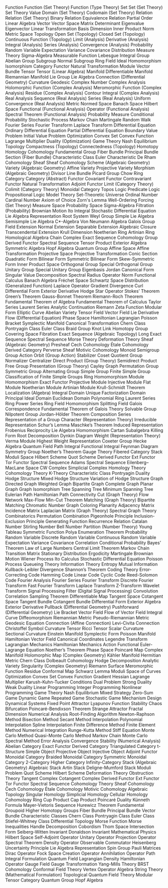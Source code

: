 Function
Function (Set Theory)
Function (Type Theory)
Set
Set (Set Theory)
Set Theory
Value
Domain (Set Theory)
Codomain (Set Theory)
Relation
Relation (Set Theory)
Binary Relation
Equivalence Relation
Partial Order
Linear Algebra
Vector
Vector Space
Matrix
Determinant
Eigenvalue
Eigenvector
Linear Transformation
Basis
Dimension
Inner Product
Norm
Metric Space
Topology
Open Set (Topology)
Closed Set (Topology)
Continuous Function (Topology)
Limit (Analysis)
Derivative (Analysis)
Integral (Analysis)
Series (Analysis)
Convergence (Analysis)
Probability
Random Variable
Expectation
Variance
Covariance
Distribution
Measure Theory
Sigma-Algebra
Measurable Function
Lebesgue Integral
Group
Abelian Group
Subgroup
Normal Subgroup
Ring
Field
Ideal
Homomorphism
Isomorphism
Category
Functor
Natural Transformation
Module
Vector Bundle
Tensor
Tensor (Linear Algebra)
Manifold
Differentiable Manifold
Riemannian Manifold
Lie Group
Lie Algebra
Connection (Differential Geometry)
Curvature
Geodesic
Complex Number
Complex Analysis
Holomorphic Function (Complex Analysis)
Meromorphic Function (Complex Analysis)
Residue (Complex Analysis)
Contour Integral (Complex Analysis)
Real Analysis
Sequence (Real Analysis)
Series (Real Analysis)
Uniform Convergence (Real Analysis)
Metric
Normed Space
Banach Space
Hilbert Space
Functional (Functional Analysis)
Operator (Functional Analysis)
Spectral Theorem (Functional Analysis)
Probability Measure
Conditional Probability
Stochastic Process
Markov Chain
Martingale
Random Walk
Fourier Series
Fourier Transform
Laplace Transform
Differential Equation
Ordinary Differential Equation
Partial Differential Equation
Boundary Value Problem
Initial Value Problem
Optimization
Convex Set
Convex Function
Lagrange Multiplier
Duality (Optimization)
Game Theory
Nash Equilibrium
Topology
Compactness (Topology)
Connectedness (Topology)
Homotopy
Homology
Cohomology
Fundamental Group
Fiber Bundle
Principal Bundle
Section (Fiber Bundle)
Characteristic Class
Euler Characteristic
De Rham Cohomology
Sheaf
Sheaf Cohomology
Scheme (Algebraic Geometry)
Variety (Algebraic Geometry)
Affine Variety
Projective Variety
Morphism (Algebraic Geometry)
Divisor
Line Bundle
Picard Group
Chow Ring
Category
Category (Abstract)
Functor
Covariant Functor
Contravariant Functor
Natural Transformation
Adjoint Functor
Limit (Category Theory)
Colimit (Category Theory)
Monoidal Category
Topos
Logic
Predicate Logic
Propositional Logic
Model Theory
Set-Theoretic Universe
Ordinal Number
Cardinal Number
Axiom of Choice
Zorn's Lemma
Well-Ordering
Forcing (Set Theory)
Measure Space
Probability Space
Sigma-Algebra
Filtration (Probability)
Brownian Motion
Ito Integral
Stochastic Differential Equation
Lie Algebra Representation
Root System
Weyl Group
Simple Lie Algebra
Semisimple Lie Algebra
C*-Algebra
Von Neumann Algebra
Galois Group
Field Extension
Normal Extension
Separable Extension
Algebraic Closure
Transcendental Extension
Krull Dimension
Noetherian Ring
Artinian Ring
Homological Algebra
Chain Complex
Exact Sequence
Cohomology Group
Derived Functor
Spectral Sequence
Tensor Product
Exterior Algebra
Symmetric Algebra
Hopf Algebra
Quantum Group
Affine Space
Affine Transformation
Projective Space
Projective Transformation
Conic Section
Quadratic Form
Bilinear Form
Symmetric Bilinear Form
Skew-Symmetric Form
Inner Product Space
Orthogonal Group
Special Orthogonal Group
Unitary Group
Special Unitary Group
Eigenbasis
Jordan Canonical Form
Singular Value Decomposition
Spectral Radius
Operator Norm
Functional Calculus
Banach Algebra
Fréchet Space
Schwartz Space
Distribution (Generalized Function)
Laplace Operator
Gradient
Divergence
Curl
Differential Form
Exterior Derivative
Hodge Star Operator
Stokes’ Theorem
Green’s Theorem
Gauss-Bonnet Theorem
Riemann-Roch Theorem
Fundamental Theorem of Algebra
Fundamental Theorem of Calculus
Taylor Series
Laurent Series
Analytic Continuation
Riemann Zeta Function
Modular Form
Elliptic Curve
Abelian Variety
Tensor Field
Vector Field
Lie Derivative
Flow (Differential Equation)
Phase Space
Hamiltonian
Lagrangian
Poisson Bracket
Symplectic Manifold
Canonical Transformation
Chern Class
Pontryagin Class
Euler Class
Braid Group
Knot
Link
Homotopy Group
Covering Space
Fibration
Exact Sequence (Algebraic Topology)
Long Exact Sequence
Spectral Sequence
Morse Theory
Deformation Theory
Sheaf (Algebraic Geometry)
Presheaf
Cech Cohomology
Étale Cohomology
Derived Category
Perverse Sheaf
Motivic Cohomology
Monoid
Semigroup
Group Action
Orbit (Group Action)
Stabilizer
Coset
Quotient Group
Normalizer
Centralizer
Direct Product (Group Theory)
Semidirect Product
Free Group
Presentation (Group Theory)
Cayley Graph
Permutation Group
Symmetric Group
Alternating Group
Simple Group
Finite Simple Group
Classification of Finite Simple Groups
Ring Homomorphism
Module Homomorphism
Exact Functor
Projective Module
Injective Module
Flat Module
Noetherian Module
Artinian Module
Krull-Schmidt Theorem
Localization (Algebra)
Integral Domain
Unique Factorization Domain
Principal Ideal Domain
Euclidean Domain
Polynomial Ring
Laurent Series Ring
Power Series Ring
Field Homomorphism
Splitting Field
Galois Correspondence
Fundamental Theorem of Galois Theory
Solvable Group
Nilpotent Group
Jordan-Hölder Theorem
Composition Series
Representation of a Group
Character (Representation Theory)
Irreducible Representation
Schur’s Lemma
Maschke’s Theorem
Induced Representation
Frobenius Reciprocity
Lie Algebra Homomorphism
Cartan Subalgebra
Killing Form
Root Decomposition
Dynkin Diagram
Weight (Representation Theory)
Verma Module
Highest Weight Representation
Coxeter Group
Hecke Algebra
Quantum Field
Path Integral
Functional Integral
Feynman Diagram
Symmetry Group
Noether’s Theorem
Gauge Theory
Fibered Category
Stack
Moduli Space
Hilbert Scheme
Quot Scheme
Derived Functor
Ext Functor
Tor Functor
Spectral Sequence
Adams Spectral Sequence
Eilenberg–MacLane Space
CW Complex
Simplicial Complex
Homology Theory
Cohomology Theory
K-Theory
Characteristic Class
Pontryagin Duality
Hodge Structure
Mixed Hodge Structure
Variation of Hodge Structure
Graph
Directed Graph
Weighted Graph
Bipartite Graph
Complete Graph
Planar Graph
Graph Isomorphism
Tree
Spanning Tree
Minimum Spanning Tree
Eulerian Path
Hamiltonian Path
Connectivity
Cut (Graph Theory)
Flow Network
Max-Flow Min-Cut Theorem
Matching (Graph Theory)
Bipartite Matching
Chromatic Number
Graph Coloring
Planarity
Adjacency Matrix
Incidence Matrix
Laplacian Matrix (Graph Theory)
Spectral Graph Theory
Combinatorics
Permutation
Combination
Pigeonhole Principle
Inclusion-Exclusion Principle
Generating Function
Recurrence Relation
Catalan Number
Stirling Number
Bell Number
Partition (Number Theory)
Young Tableau
Symmetric Function
Polya Enumeration Theorem
Probability
Random Variable
Discrete Random Variable
Continuous Random Variable
Expectation
Variance
Covariance
Correlation
Conditional Probability
Bayes’ Theorem
Law of Large Numbers
Central Limit Theorem
Markov Chain
Transition Matrix
Stationary Distribution
Ergodicity
Martingale
Brownian Motion
Wiener Process
Ito Calculus
Stochastic Differential Equation
Poisson Process
Queueing Theory
Information Theory
Entropy
Mutual Information
Kullback-Leibler Divergence
Shannon’s Theorem
Coding Theory
Error-Correcting Code
Hamming Code
Linear Code
Cyclic Code
Reed-Solomon Code
Fourier Analysis
Fourier Series
Fourier Transform
Discrete Fourier Transform
Fast Fourier Transform
Laplace Transform
Z-Transform
Wavelet Transform
Signal Processing
Filter (Digital Signal Processing)
Convolution
Correlation
Sampling Theorem
Differentiable Map
Tangent Space
Cotangent Space
Tangent Bundle
Cotangent Bundle
Differential Form
Exterior Algebra
Exterior Derivative
Pullback (Differential Geometry)
Pushforward (Differential Geometry)
Lie Bracket
Vector Field
Flow of Vector Field
Integral Curve
Diffeomorphism
Riemannian Metric
Pseudo-Riemannian Metric
Geodesic Equation
Connection (Affine Connection)
Levi-Civita Connection
Christoffel Symbol
Curvature Tensor
Ricci Tensor
Scalar Curvature
Sectional Curvature
Einstein Manifold
Symplectic Form
Poisson Manifold
Hamiltonian Vector Field
Canonical Coordinates
Legendre Transform
Lagrangian Mechanics
Hamiltonian Mechanics
Action Functional
Euler-Lagrange Equation
Noether’s Theorem
Phase Space
Poincaré Map
Complex Manifold
Holomorphic Map (Complex Geometry)
Kähler Manifold
Hermitian Metric
Chern Class
Dolbeault Cohomology
Hodge Decomposition
Analytic Variety
Singularity (Complex Geometry)
Riemann Surface
Meromorphic Function
Residue
Conformal Map
Schwarz Lemma
Moduli Space of Curves
Optimization
Convex Set
Convex Function
Gradient
Hessian
Lagrange Multiplier
Karush-Kuhn-Tucker Conditions
Dual Problem
Strong Duality
Weak Duality
Linear Programming
Integer Programming
Nonlinear Programming
Game Theory
Nash Equilibrium
Mixed Strategy
Zero-Sum Game
Dynamic Game
Repeated Game
Stochastic Game
Mechanism Design
Dynamical Systems
Fixed Point
Attractor
Lyapunov Function
Stability
Chaos
Bifurcation
Poincaré-Bendixson Theorem
Strange Attractor
Fractal Dimension
Numerical Analysis
Root-Finding Algorithm
Newton-Raphson Method
Bisection Method
Secant Method
Interpolation
Polynomial Interpolation
Spline Interpolation
Finite Difference Method
Finite Element Method
Numerical Integration
Runge-Kutta Method
Stiff Equation
Monte Carlo Method
Quasi-Monte Carlo Method
Markov Chain Monte Carlo
Spectral Method
Error Analysis
Convergence
Stability (Numerical Analysis)
Abelian Category
Exact Functor
Derived Category
Triangulated Category
t-Structure
Simple Object
Projective Object
Injective Object
Adjoint Functor
Monoidal Category
Braided Monoidal Category
Symmetric Monoidal Category
2-Category
Higher Category
Infinity-Category
Stack (Algebraic Geometry)
Algebraic Stack
Artin Stack
Deligne-Mumford Stack
Moduli Problem
Quot Scheme
Hilbert Scheme
Deformation Theory
Obstruction Theory
Tangent Complex
Cotangent Complex
Derived Functor
Ext Functor
Tor Functor
Spectral Sequence
Cohomology Theory
Sheaf Cohomology
Čech Cohomology
Étale Cohomology
Motivic Cohomology
Algebraic Topology
Singular Homology
Simplicial Homology
Cellular Homology
Cohomology Ring
Cup Product
Cap Product
Poincaré Duality
Künneth Formula
Mayer-Vietoris Sequence
Hurewicz Theorem
Fundamental Groupoid
Higher Homotopy Groups
Fiber Bundle
Principal Bundle
Vector Bundle
Characteristic Classes
Chern Class
Pontryagin Class
Euler Class
Stiefel-Whitney Class
Differential Topology
Morse Function
Morse Inequalities
Handle Decomposition
Cobordism
Thom Space
Intersection Form
Seiberg-Witten Invariant
Donaldson Invariant
Mathematical Physics
Hilbert Space
Self-Adjoint Operator
Unitary Operator
Projection Operator
Spectral Theorem
Density Operator
Observable
Commutator
Heisenberg Uncertainty Principle
Lie Algebra Representation
Spin Group
Pauli Matrices
Dirac Operator
Fock Space
Creation Operator
Annihilation Operator
Path Integral Formulation
Quantum Field
Lagrangian Density
Hamiltonian Operator
Gauge Field
Gauge Transformation
Yang-Mills Theory
BRST Cohomology
Conformal Field Theory
Vertex Operator Algebra
String Theory (Mathematical Formulation)
Topological Quantum Field Theory
Modular Tensor Category
Quantum Group
Hopf Algebra